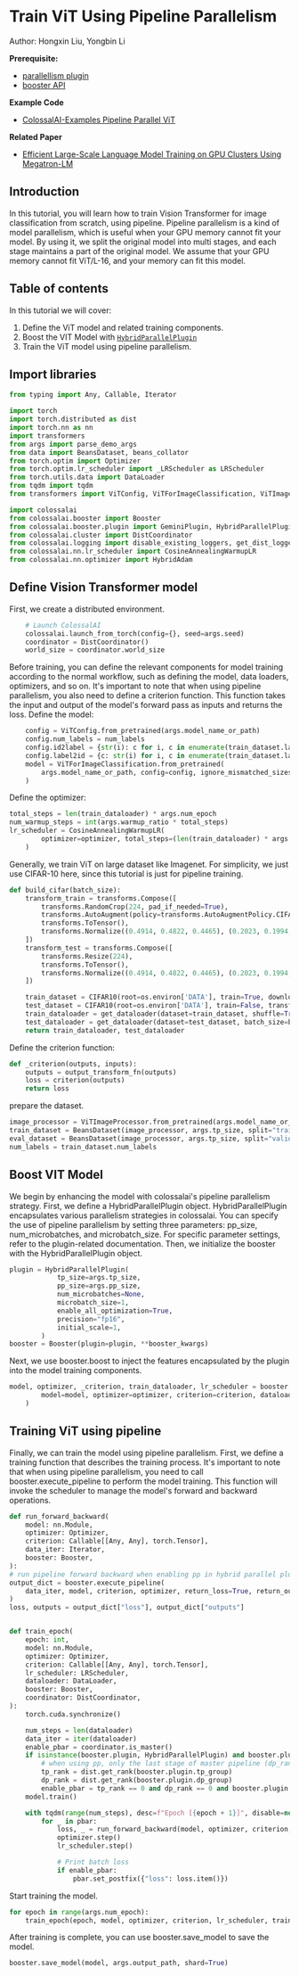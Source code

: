 # Train ViT Using Pipeline Parallelism

Author: Hongxin Liu, Yongbin Li

**Prerequisite:**
- [parallellism plugin](../basics/booster_plugins.md)
- [booster API](../basics/booster_api.md)

**Example Code**
- [ColossalAI-Examples Pipeline Parallel ViT](https://github.com/hpcaitech/ColossalAI/tree/main/examples/images/vit)

**Related Paper**
- [Efficient Large-Scale Language Model Training on GPU Clusters Using Megatron-LM](https://arxiv.org/abs/2104.04473)

## Introduction

In this tutorial, you will learn how to train Vision Transformer for image classification from scratch, using pipeline.
Pipeline parallelism is a kind of model parallelism, which is useful when your GPU memory cannot fit your model.
By using it, we split the original model into multi stages, and each stage maintains a part of the original model.
We assume that your GPU memory cannot fit ViT/L-16, and your memory can fit this model.

##  Table of contents

In this tutorial we will cover:

1. Define the ViT model and related training components.
2. Boost the VIT Model with [`HybridParallelPlugin`](../basics/booster_plugins.md)
3. Train the ViT model using pipeline parallelism.

## Import libraries

```python
from typing import Any, Callable, Iterator

import torch
import torch.distributed as dist
import torch.nn as nn
import transformers
from args import parse_demo_args
from data import BeansDataset, beans_collator
from torch.optim import Optimizer
from torch.optim.lr_scheduler import _LRScheduler as LRScheduler
from torch.utils.data import DataLoader
from tqdm import tqdm
from transformers import ViTConfig, ViTForImageClassification, ViTImageProcessor

import colossalai
from colossalai.booster import Booster
from colossalai.booster.plugin import GeminiPlugin, HybridParallelPlugin, LowLevelZeroPlugin, TorchDDPPlugin
from colossalai.cluster import DistCoordinator
from colossalai.logging import disable_existing_loggers, get_dist_logger
from colossalai.nn.lr_scheduler import CosineAnnealingWarmupLR
from colossalai.nn.optimizer import HybridAdam
```
## Define Vision Transformer model
First, we create a distributed environment.
```python
    # Launch ColossalAI
    colossalai.launch_from_torch(config={}, seed=args.seed)
    coordinator = DistCoordinator()
    world_size = coordinator.world_size
```
Before training, you can define the relevant components for model training according to the normal workflow, such as defining the model, data loaders, optimizers, and so on. It's important to note that when using pipeline parallelism, you also need to define a criterion function. This function takes the input and output of the model's forward pass as inputs and returns the loss.
Define the model:
```python
    config = ViTConfig.from_pretrained(args.model_name_or_path)
    config.num_labels = num_labels
    config.id2label = {str(i): c for i, c in enumerate(train_dataset.label_names)}
    config.label2id = {c: str(i) for i, c in enumerate(train_dataset.label_names)}
    model = ViTForImageClassification.from_pretrained(
        args.model_name_or_path, config=config, ignore_mismatched_sizes=True
    )
```
Define the optimizer:
```python
total_steps = len(train_dataloader) * args.num_epoch
num_warmup_steps = int(args.warmup_ratio * total_steps)
lr_scheduler = CosineAnnealingWarmupLR(
        optimizer=optimizer, total_steps=(len(train_dataloader) * args.num_epoch), warmup_steps=num_warmup_steps
    )
```
Generally, we train ViT on large dataset like Imagenet. For simplicity, we just use CIFAR-10 here, since this tutorial is just for pipeline training.

```python
def build_cifar(batch_size):
    transform_train = transforms.Compose([
        transforms.RandomCrop(224, pad_if_needed=True),
        transforms.AutoAugment(policy=transforms.AutoAugmentPolicy.CIFAR10),
        transforms.ToTensor(),
        transforms.Normalize((0.4914, 0.4822, 0.4465), (0.2023, 0.1994, 0.2010)),
    ])
    transform_test = transforms.Compose([
        transforms.Resize(224),
        transforms.ToTensor(),
        transforms.Normalize((0.4914, 0.4822, 0.4465), (0.2023, 0.1994, 0.2010)),
    ])

    train_dataset = CIFAR10(root=os.environ['DATA'], train=True, download=True, transform=transform_train)
    test_dataset = CIFAR10(root=os.environ['DATA'], train=False, transform=transform_test)
    train_dataloader = get_dataloader(dataset=train_dataset, shuffle=True, batch_size=batch_size, pin_memory=True)
    test_dataloader = get_dataloader(dataset=test_dataset, batch_size=batch_size, pin_memory=True)
    return train_dataloader, test_dataloader
```
Define the criterion function:
```python
def _criterion(outputs, inputs):
    outputs = output_transform_fn(outputs)
    loss = criterion(outputs)
    return loss
```
prepare the dataset.
```python
image_processor = ViTImageProcessor.from_pretrained(args.model_name_or_path)
train_dataset = BeansDataset(image_processor, args.tp_size, split="train")
eval_dataset = BeansDataset(image_processor, args.tp_size, split="validation")
num_labels = train_dataset.num_labels
```
## Boost VIT Model
We begin by enhancing the model with colossalai's pipeline parallelism strategy. First, we define a HybridParallelPlugin object. HybridParallelPlugin encapsulates various parallelism strategies in colossalai. You can specify the use of pipeline parallelism by setting three parameters: pp_size, num_microbatches, and microbatch_size. For specific parameter settings, refer to the plugin-related documentation. Then, we initialize the booster with the HybridParallelPlugin object.
```python
plugin = HybridParallelPlugin(
            tp_size=args.tp_size,
            pp_size=args.pp_size,
            num_microbatches=None,
            microbatch_size=1,
            enable_all_optimization=True,
            precision="fp16",
            initial_scale=1,
        )
booster = Booster(plugin=plugin, **booster_kwargs)
```
Next, we use booster.boost to inject the features encapsulated by the plugin into the model training components.
```python
model, optimizer, _criterion, train_dataloader, lr_scheduler = booster.boost(
        model=model, optimizer=optimizer, criterion=criterion, dataloader=train_dataloader, lr_scheduler=lr_scheduler
    )
```
## Training ViT using pipeline
Finally, we can train the model using pipeline parallelism. First, we define a training function that describes the training process. It's important to note that when using pipeline parallelism, you need to call booster.execute_pipeline to perform the model training. This function will invoke the scheduler to manage the model's forward and backward operations.
```python
def run_forward_backward(
    model: nn.Module,
    optimizer: Optimizer,
    criterion: Callable[[Any, Any], torch.Tensor],
    data_iter: Iterator,
    booster: Booster,
):
# run pipeline forward backward when enabling pp in hybrid parallel plugin
output_dict = booster.execute_pipeline(
    data_iter, model, criterion, optimizer, return_loss=True, return_outputs=True
)
loss, outputs = output_dict["loss"], output_dict["outputs"]


def train_epoch(
    epoch: int,
    model: nn.Module,
    optimizer: Optimizer,
    criterion: Callable[[Any, Any], torch.Tensor],
    lr_scheduler: LRScheduler,
    dataloader: DataLoader,
    booster: Booster,
    coordinator: DistCoordinator,
):
    torch.cuda.synchronize()

    num_steps = len(dataloader)
    data_iter = iter(dataloader)
    enable_pbar = coordinator.is_master()
    if isinstance(booster.plugin, HybridParallelPlugin) and booster.plugin.pp_size > 1:
        # when using pp, only the last stage of master pipeline (dp_rank and tp_rank are both zero) shows pbar
        tp_rank = dist.get_rank(booster.plugin.tp_group)
        dp_rank = dist.get_rank(booster.plugin.dp_group)
        enable_pbar = tp_rank == 0 and dp_rank == 0 and booster.plugin.stage_manager.is_last_stage()
    model.train()

    with tqdm(range(num_steps), desc=f"Epoch [{epoch + 1}]", disable=not enable_pbar) as pbar:
        for _ in pbar:
            loss, _ = run_forward_backward(model, optimizer, criterion, data_iter, booster)
            optimizer.step()
            lr_scheduler.step()

            # Print batch loss
            if enable_pbar:
                pbar.set_postfix({"loss": loss.item()})
```
Start training the model.
```python
for epoch in range(args.num_epoch):
    train_epoch(epoch, model, optimizer, criterion, lr_scheduler, train_dataloader, booster, coordinator)
```
After training is complete, you can use booster.save_model to save the model.
```python
booster.save_model(model, args.output_path, shard=True)
```
<!-- doc-test-command: echo  -->
